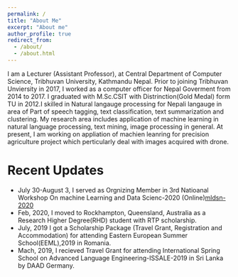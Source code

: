 ```yaml
---
permalink: /
title: "About Me"
excerpt: "About me"
author_profile: true
redirect_from: 
  - /about/
  - /about.html
---
```


I am a Lecturer (Assistant Professor), at Central Department of Computer Science, Tribhuvan University, Kathmandu Nepal. Prior to joining Tribhuvan Unviersity in 2017, I worked as a computer officer for Nepal Goverment from 2014 to 2017. I graduated with M.Sc.CSIT with Distrinction(Gold Medal) form TU in 2012.I skilled in Natural langauge processing for Nepali langauge in area of Part of speech tagging, text classification, text summarization and clustering. My research area includes application of machine learning in natural language processing, text mining, image processing in general. At present, I am working on appliation of machien leanring for precision agriculture project which perticularly deal with images acquired with drone. 

# Recent Updates
- July 30-August 3, I served as Orgnizing Member in 3rd Natioanal Workshop On machine Learning and Data Scienc-2020 (Online)[mldsn-2020](https://mldsn.org)
- Feb, 2020, I moved to Rockhampton, Queensland, Australia as a Research Higher Degree(RHD) student with RTP scholarship.
- July, 2019 I got a Scholarship Package (Travel Grant, Registration and Accommodation) for attending Eastern European Summer School(EEML),2019 in Romania.
- Mach, 2019, I recieved Travel Grant for attending International Spring School on Advanced Language Engineering-ISSALE-2019 in Sri Lanka by DAAD Germany.

